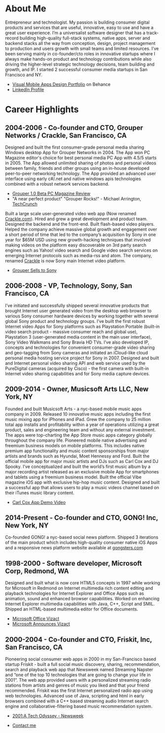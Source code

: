 # About Me
Entrepreneur and technologist. My passion is building consumer digital products and services that are useful, innovative, easy to use and have a great user experience. I’m a universalist software designer that has a track-record building high-quality full-stack systems, native apps, server and backend stacks all the way from conception, design, project management to production and users growth with small teams and limited resources. I’ve been serving mainly in co-founder/cto roles in innovative startups where I always make hands-on product and technology contributions while also driving the higher-level strategic technology decisions, team building and growth, and IP. I started 2 successful consumer media startups in San Francisco and NY.

* [Visual Mobile Apps Design Portfolio](https://www.behance.net/aviveyal07926b) on Behance
* [LinkedIn Profile](https://www.linkedin.com/in/avive)

# Career Highlights

## 2004-2006 - Co-founder and CTO, Grouper Networks / Crackle, San Francisco, CA
Designed and built the first consumer-grade personal media sharing Windows desktop App for Grouper Networks in 2004. The App won PC Magazine editor's choice for best personal media PC App with 4.5/5 starts in 2005. The App allowed unlimited sharing of photos and personal videos between family, friends and other groups using an in-house developed peer-to-peer networking technology. The App provided an advanced user interface using early c#/.net and native windows apis technologies combined with a robust network services backend.

* [Grouper 1.0 Beta PC Magazine Review](http://www.pcmag.com/article2/0,2817,1706557,00.asp)
* "A near perfect product" "Grouper Rocks!" - Michael Arrington, [TechCrunch](https://techcrunch.com/2005/12/06/more-video-tools-grouper-v20-rocks/) 

Built a large scale user-generated video web app (Now renamed [Crackle.com](https://crackle.com)). Hired and grew a great development and product team. Designed the backend and the front-end. Built flash-based video players. Helped the company achieve massive global growth and engagement over a short period of time that led to the company’s acquisition by Sony in one year for $65M USD using new growth-hacking techniques that involved making videos on the platform easy discoverable on 3rd party search engines such as Yahoo! video search and Google video search services on emerging Internet protocols such as media-rss and atom. The company, renamed [Crackle](http://crackle.com) is now Sony main Internet video platform.

* [Grouper Sells to Sony](https://techcrunch.com/2006/08/22/wow-grouper-sells-for-65-million/)


## 2006-2008 - VP, Technology, Sony, San Francisco, CA
I’ve initiated and successfully shipped several innovative products that brought Internet user generated video from the desktop web browser to various Sony consumer hardware devices by working together with several global Sony product and technology groups. I’ve built the first robust Internet video Apps for Sony platforms such as Playstation Portable (built-in video search product - massive consumer reach and global use), Playstation 3 (user-generated media content in the main user interface), Sony Video Walkmans and Sony Bravia HD TVs. I’ve also developed IP, concepts and technologies for convenient consumer-grade video sharing and geo-tagging from Sony cameras and initiated an iCloud-like cloud personal media hosting service project for Sony in 2007. Designed and built and Internet personal video sharing API and web service used by the PureDigital cameras (acquired by Cisco)  - the first camera with built-in Internet video sharing capabilities and for Sony media capture devices. 

## 2009-2014 - Owner, Musicsoft Arts LLC, New York, NY
Founded and built Musicsoft Arts - a nyc-based mobile music apps company in 2009. Released 10 innovative music apps including the first music mixing app for iPhones and iPad. Grew the company to 25 million total app installs and profitability within a year of operations utilizing a great product, sales and engineering team and without any external investment. The apps were top-charting the App Store music apps category globally throughout the company life. Pioneered mobile native advertising and freemium business models on mobile platforms. This includes native premium app functionality and music content sponsorships from major artists and brands such as Hyundai, Moet Hennessy and Ford. Built the official mobile app for major music artists and DJs such as Carl Cox and DJ Spooky. I’ve conceptualized and built the world’s first music album by a major recording artist released as an exclusive mobile App for smartphones and tablets using a freemium business model. Built the official Vibe magazine iOS app with exclusive hip-hop music content. Designed and built a successful app that allows users to play a music videos channel based on their iTunes music library content.

* [Carl Cox App Demo Video](https://www.youtube.com/watch?v=B3Ea78js6BE)

## 2014-Present - Co-founder and CTO, GONG! Inc, New York, NY
Co-founded GONG! a nyc-based social news platform. Shipped 3 iterations of the main product which includes high-quality consumer native iOS Apps and a responsive news platform website available at [gongsters.com](https://gongsters.com)

## 1998-2000 - Software developer, Microsoft Corp, Redmond, WA
Designed and built what is now core HTML5 concepts in 1997 while working for Microsoft in Redmond on Internet multimedia rich content editing and playback technologies for Internet Explorer and Office Apps such as animation, sound and enhanced browser capabilities. Worked on enhancing Internet Explorer multimedia capabilities with Java, C++, Script and SMIL. Shipped an HTML-based multimedia editor for Office documents.

* [Microsoft Office Vizact](https://en.wikipedia.org/wiki/Microsoft_Vizact)
* [Microsoft Announces Vizact](https://news.microsoft.com/1999/05/26/microsoft-announces-vizact-2000-the-newest-application-from-office-free-preview-now-available-for-download-from-the-web/)

## 2000-2004 - Co-founder and CTO, Friskit, Inc, San Francisco, CA
Pioneering social consumer web apps in 2000 in my San-Francisco based startup Friskit - built a full social music discovery, sharing, recommendation, search and playback web app that Newsweek named Streaming Napster and “one of the top 10 technologies that are going to change your life in 2001”. The web app provided users with a personalized streaming radio stations from artists and genres of music you liked and that your friend recommended. Friskit was the first Internet personalized radio app using web technologies. Advanced use of Java, scripting and html in early browsers combined with a C++ based streaming audio Internet search engine and collaborative-filtering based music recommendation system.

* [2001:A Tech Odyssey - Newsweek](http://www.newsweek.com/2001-tech-odyssey-155835)


* [Contact me](mailto:aviveyal07@gmail.com)

